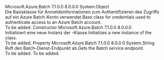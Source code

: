 <Type Name="BatchCredentials" FullName="Microsoft.Azure.Batch.Auth.BatchCredentials">
  <TypeSignature Language="C#" Value="public abstract class BatchCredentials" />
  <TypeSignature Language="ILAsm" Value=".class public auto ansi abstract beforefieldinit BatchCredentials extends System.Object" />
  <TypeSignature Language="DocId" Value="T:Microsoft.Azure.Batch.Auth.BatchCredentials" />
  <TypeSignature Language="VB.NET" Value="Public MustInherit Class BatchCredentials" />
  <TypeSignature Language="F#" Value="type BatchCredentials = class" />
  <AssemblyInfo>
    <AssemblyName>Microsoft.Azure.Batch</AssemblyName>
    <AssemblyVersion>7.1.0.0</AssemblyVersion>
    <AssemblyVersion>8.0.0.0</AssemblyVersion>
  </AssemblyInfo>
  <Base>
    <BaseTypeName>System.Object</BaseTypeName>
  </Base>
  <Interfaces />
  <Docs>
    <summary>
            <span data-ttu-id="cc6c7-101">Die Basisklasse für Anmeldeinformationen zum Authentifizieren des Zugriffs auf ein Azure Batch-Konto verwendet.</span><span class="sxs-lookup"><span data-stu-id="cc6c7-101">Base class for credentials used to authenticate access to an Azure Batch account.</span></span>
            </summary>
    <remarks>To be added.</remarks>
  </Docs>
  <Members>
    <Member MemberName=".ctor">
      <MemberSignature Language="C#" Value="protected BatchCredentials ();" />
      <MemberSignature Language="ILAsm" Value=".method familyhidebysig specialname rtspecialname instance void .ctor() cil managed" />
      <MemberSignature Language="DocId" Value="M:Microsoft.Azure.Batch.Auth.BatchCredentials.#ctor" />
      <MemberSignature Language="VB.NET" Value="Protected Sub New ()" />
      <MemberType>Constructor</MemberType>
      <AssemblyInfo>
        <AssemblyName>Microsoft.Azure.Batch</AssemblyName>
        <AssemblyVersion>7.1.0.0</AssemblyVersion>
        <AssemblyVersion>8.0.0.0</AssemblyVersion>
      </AssemblyInfo>
      <Parameters />
      <Docs>
        <summary>
            <span data-ttu-id="cc6c7-102">Initialisiert eine neue Instanz der <see cref="T:Microsoft.Azure.Batch.Auth.BatchCredentials" />-Klasse.</span><span class="sxs-lookup"><span data-stu-id="cc6c7-102">Initializes a new instance of the <see cref="T:Microsoft.Azure.Batch.Auth.BatchCredentials" /> class.</span></span>
            </summary>
        <remarks>To be added.</remarks>
      </Docs>
    </Member>
    <Member MemberName="BaseUrl">
      <MemberSignature Language="C#" Value="public string BaseUrl { get; protected set; }" />
      <MemberSignature Language="ILAsm" Value=".property instance string BaseUrl" />
      <MemberSignature Language="DocId" Value="P:Microsoft.Azure.Batch.Auth.BatchCredentials.BaseUrl" />
      <MemberSignature Language="VB.NET" Value="Public Property BaseUrl As String" />
      <MemberSignature Language="F#" Value="member this.BaseUrl : string with get, set" Usage="Microsoft.Azure.Batch.Auth.BatchCredentials.BaseUrl" />
      <MemberType>Property</MemberType>
      <AssemblyInfo>
        <AssemblyName>Microsoft.Azure.Batch</AssemblyName>
        <AssemblyVersion>7.1.0.0</AssemblyVersion>
        <AssemblyVersion>8.0.0.0</AssemblyVersion>
      </AssemblyInfo>
      <ReturnValue>
        <ReturnType>System.String</ReturnType>
      </ReturnValue>
      <Docs>
        <summary>
            <span data-ttu-id="cc6c7-103">Ruft den Batch-Dienst-Endpunkt ab.</span><span class="sxs-lookup"><span data-stu-id="cc6c7-103">Gets the Batch service endpoint.</span></span>
            </summary>
        <value>To be added.</value>
        <remarks>To be added.</remarks>
      </Docs>
    </Member>
  </Members>
</Type>